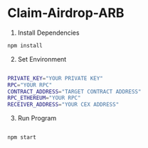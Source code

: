 # Claim-Airdrop-ARB

1. Install Dependencies

```bash
npm install

```
2. Set Environment


```bash

PRIVATE_KEY="YOUR PRIVATE KEY"
RPC="YOUR RPC"
CONTRACT_ADDRESS="TARGET CONTRACT ADDRESS"
RPC_ETHEREUM="YOUR RPC"
RECEIVER_ADDRESS="YOUR CEX ADDRESS"


```

3. Run Program

```bash

npm start

```
